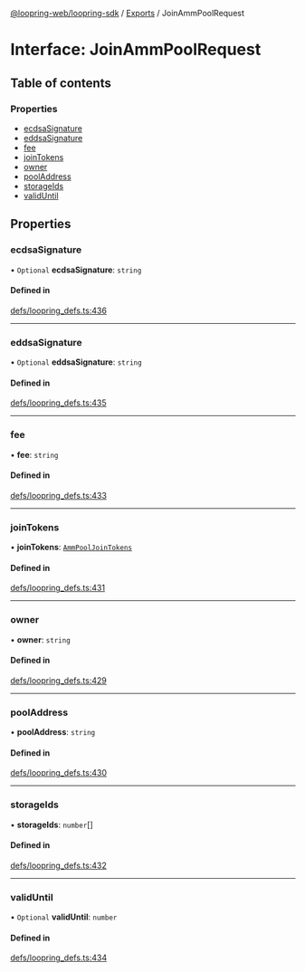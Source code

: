 [@loopring-web/loopring-sdk](../README.md) / [Exports](../modules.md) / JoinAmmPoolRequest

# Interface: JoinAmmPoolRequest

## Table of contents

### Properties

- [ecdsaSignature](JoinAmmPoolRequest.md#ecdsasignature)
- [eddsaSignature](JoinAmmPoolRequest.md#eddsasignature)
- [fee](JoinAmmPoolRequest.md#fee)
- [joinTokens](JoinAmmPoolRequest.md#jointokens)
- [owner](JoinAmmPoolRequest.md#owner)
- [poolAddress](JoinAmmPoolRequest.md#pooladdress)
- [storageIds](JoinAmmPoolRequest.md#storageids)
- [validUntil](JoinAmmPoolRequest.md#validuntil)

## Properties

### ecdsaSignature

• `Optional` **ecdsaSignature**: `string`

#### Defined in

[defs/loopring_defs.ts:436](https://github.com/Loopring/loopring_sdk/blob/ea87b1c/src/defs/loopring_defs.ts#L436)

___

### eddsaSignature

• `Optional` **eddsaSignature**: `string`

#### Defined in

[defs/loopring_defs.ts:435](https://github.com/Loopring/loopring_sdk/blob/ea87b1c/src/defs/loopring_defs.ts#L435)

___

### fee

• **fee**: `string`

#### Defined in

[defs/loopring_defs.ts:433](https://github.com/Loopring/loopring_sdk/blob/ea87b1c/src/defs/loopring_defs.ts#L433)

___

### joinTokens

• **joinTokens**: [`AmmPoolJoinTokens`](AmmPoolJoinTokens.md)

#### Defined in

[defs/loopring_defs.ts:431](https://github.com/Loopring/loopring_sdk/blob/ea87b1c/src/defs/loopring_defs.ts#L431)

___

### owner

• **owner**: `string`

#### Defined in

[defs/loopring_defs.ts:429](https://github.com/Loopring/loopring_sdk/blob/ea87b1c/src/defs/loopring_defs.ts#L429)

___

### poolAddress

• **poolAddress**: `string`

#### Defined in

[defs/loopring_defs.ts:430](https://github.com/Loopring/loopring_sdk/blob/ea87b1c/src/defs/loopring_defs.ts#L430)

___

### storageIds

• **storageIds**: `number`[]

#### Defined in

[defs/loopring_defs.ts:432](https://github.com/Loopring/loopring_sdk/blob/ea87b1c/src/defs/loopring_defs.ts#L432)

___

### validUntil

• `Optional` **validUntil**: `number`

#### Defined in

[defs/loopring_defs.ts:434](https://github.com/Loopring/loopring_sdk/blob/ea87b1c/src/defs/loopring_defs.ts#L434)
